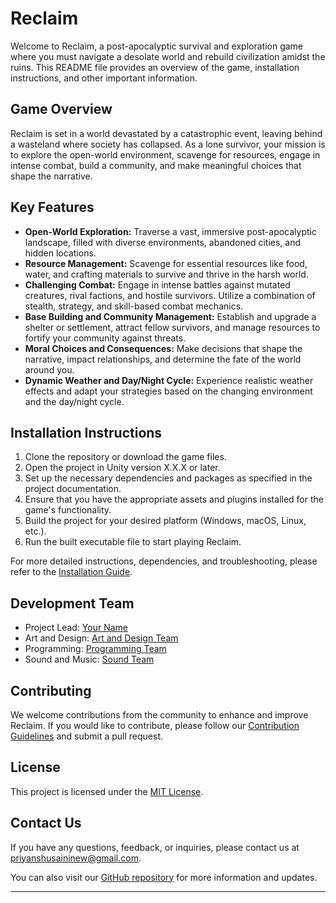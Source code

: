 # Reclaim

<!-- ![Reclaim Banner](banner_image.png) -->

Welcome to Reclaim, a post-apocalyptic survival and exploration game where you must navigate a desolate world and rebuild civilization amidst the ruins. This README file provides an overview of the game, installation instructions, and other important information.

## Game Overview

Reclaim is set in a world devastated by a catastrophic event, leaving behind a wasteland where society has collapsed. As a lone survivor, your mission is to explore the open-world environment, scavenge for resources, engage in intense combat, build a community, and make meaningful choices that shape the narrative.

## Key Features

- **Open-World Exploration:** Traverse a vast, immersive post-apocalyptic landscape, filled with diverse environments, abandoned cities, and hidden locations.
- **Resource Management:** Scavenge for essential resources like food, water, and crafting materials to survive and thrive in the harsh world.
- **Challenging Combat:** Engage in intense battles against mutated creatures, rival factions, and hostile survivors. Utilize a combination of stealth, strategy, and skill-based combat mechanics.
- **Base Building and Community Management:** Establish and upgrade a shelter or settlement, attract fellow survivors, and manage resources to fortify your community against threats.
- **Moral Choices and Consequences:** Make decisions that shape the narrative, impact relationships, and determine the fate of the world around you.
- **Dynamic Weather and Day/Night Cycle:** Experience realistic weather effects and adapt your strategies based on the changing environment and the day/night cycle.

## Installation Instructions

1. Clone the repository or download the game files.
2. Open the project in Unity version X.X.X or later.
3. Set up the necessary dependencies and packages as specified in the project documentation.
4. Ensure that you have the appropriate assets and plugins installed for the game's functionality.
5. Build the project for your desired platform (Windows, macOS, Linux, etc.).
6. Run the built executable file to start playing Reclaim.

For more detailed instructions, dependencies, and troubleshooting, please refer to the [Installation Guide](installation_guide.md).

## Development Team

- Project Lead: [Your Name](https://github.com/priyanshusaini105)
- Art and Design: [Art and Design Team](https://github.com/priyanshusaini105)
- Programming: [Programming Team](https://github.com/priyanshusaini105)
- Sound and Music: [Sound Team](https://github.com/priyanshusaini105)

## Contributing

We welcome contributions from the community to enhance and improve Reclaim. If you would like to contribute, please follow our [Contribution Guidelines](contribution_guidelines.md) and submit a pull request.

## License

This project is licensed under the [MIT License](LICENSE.md).

## Contact Us

If you have any questions, feedback, or inquiries, please contact us at [priyanshusaininew@gmail.com](mailto:priyanshusaininew@gmail.com).

You can also visit our [GitHub repository](https://github.com/priyanshusaini105/Reclaim) for more information and updates.

---

